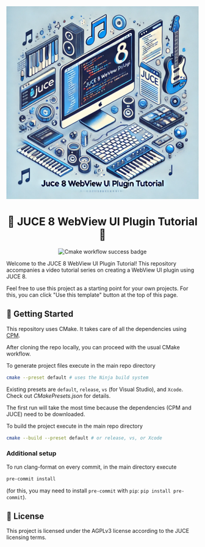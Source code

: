 <div align="center">

<img src="docs/logo.webp" width="512px" />

# 🎹 JUCE 8 WebView UI Plugin Tutorial 🎹

![Cmake workflow success badge](https://github.com/JanWilczek/juce-webview-tutorial/actions/workflows/cmake.yml/badge.svg)

</div>

Welcome to the JUCE 8 WebView UI Plugin Tutorial! This repository accompanies a video tutorial series on creating a WebView UI plugin using JUCE 8.

Feel free to use this project as a starting point for your own projects. For this, you can click "Use this template" button at the top of this page.

## 🚀 Getting Started

This repository uses CMake. It takes care of all the dependencies using [CPM](https://github.com/cpm-cmake/CPM.cmake).

After cloning the repo locally, you can proceed with the usual CMake workflow.

To generate project files execute in the main repo directory

```bash
cmake --preset default # uses the Ninja build system
```

Existing presets are `default`, `release`, `vs` (for Visual Studio), and `Xcode`. Check out _CMakePresets.json_ for details.

The first run will take the most time because the dependencies (CPM and JUCE) need to be downloaded.

To build the project execute in the main repo directory

```bash
cmake --build --preset default # or release, vs, or Xcode
```

### Additional setup

To run clang-format on every commit, in the main directory execute

```bash
pre-commit install
```

(for this, you may need to install `pre-commit` with `pip`: `pip install pre-commit`).

## 📜 License

This project is licensed under the AGPLv3 license according to the JUCE licensing terms.


